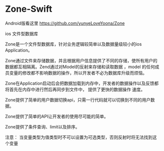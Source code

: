 # Zone-Swift

Android版看这里  https://github.com/yunyeLoveYoona/Zone

ios 文件型数据库

Zone是一个文件型数据库，针对业务逻辑较简单以及数据量级较小的ios Application。

Zone通过文件来存储数据，并且根据用户信息提供了不同的存储，使所有用户的数据都互相隔离。Zend通过对Model的反射来存储和读取数据
，model 的任何成员变量的修改都不影响数据的操作，所以开发者不必为数据库升级而烦恼。

Zone在Application启动后会把数据加载到内存中，开发者的数据操作以及反馈都将首先在内存中进行然后再同步到文件中，
提供了更快的数据操作 速度。

Zone提供了简单的用户数据切换api，只需一行代码就可以切换到不同的用户数据。

Zone提供了简单的API让开发者的使用尽可能的简单。

Zone提供了条件查询、limit以及排序。

注意：
      当变量类型为值类型时不可以设置为可选类型，否则反射时将无法找到这个变量
